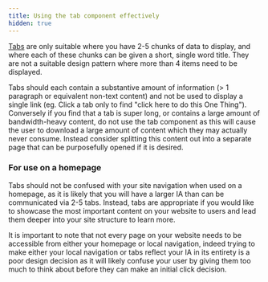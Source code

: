 ```yaml
---
title: Using the tab component effectively
hidden: true
---
```


[Tabs](/components/tabs) are only suitable where you have 2-5 chunks of data to display, and where each of these chunks can be given a short, single word title. They are not a suitable design pattern where more than 4 items need to be displayed. 

Tabs should each contain a substantive amount of information (> 1 paragraph or equivalent non-text content) and not be used to display a single link (eg. Click a tab only to find "click here to do this One Thing"). Conversely if you find that a tab is super long, or contains a large amount of bandwidth-heavy content, do not use the tab component as this will cause the user to download a large amount of content which they may actually never consume. Instead consider splitting this content out into a separate page that can be purposefully opened if it is desired. 

### For use on a homepage

Tabs should not be confused with your site navigation when used on a homepage, as it is likely that you will have a larger IA than can be communicated via 2-5 tabs. Instead, tabs are appropriate if you would like to showcase the most important content on your website to users and lead them deeper into your site structure to learn more. 

It is important to note that not every page on your website needs to be accessible from either your homepage or local navigation, indeed trying to make either your local navigation or tabs reflect your IA in its entirety is a poor design decision as it will likely confuse your user by giving them too much to think about before they can make an initial click decision. 
